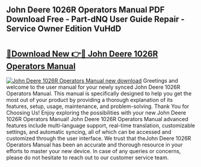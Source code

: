 ## John Deere 1026R Operators Manual PDF Download Free - Part-dNQ User Guide Repair - Service Owner Edition VuHdD

# <h2><a href="http://bc87375.oget.top/?id=John+Deere+1026R+Operators+Manual">🔗Download New 👉🔴 John Deere 1026R Operators Manual</a></h2>

[![John Deere 1026R Operators Manual new download](https://i.imgur.com/5g1atiW.png)](http://bc87375.oget.top/?id=John+Deere+1026R+Operators+Manual)
Greetings and welcome to the user manual for your newly synced John Deere 1026R Operators Manual. This manual is specifically designed to help you get the most out of your product by providing a thorough explanation of its features, setup, usage, maintenance, and problem-solving. Thank You for Choosing Us! Enjoy exploring the possibilities with your new John Deere 1026R Operators Manual! John Deere 1026R Operators Manual advanced features include multi-language support, real-time translation, customizable settings, and automatic syncing, all of which can be accessed and customized through the user interface. We trust that theJohn Deere 1026R Operators Manual has been an accurate and thorough resource in your efforts to master your new device. In case of any queries or concerns, please do not hesitate to reach out to our customer service team.
